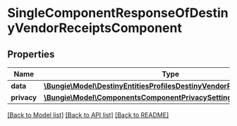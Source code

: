 # SingleComponentResponseOfDestinyVendorReceiptsComponent

## Properties
Name | Type | Description | Notes
------------ | ------------- | ------------- | -------------
**data** | [**\Bungie\Model\DestinyEntitiesProfilesDestinyVendorReceiptsComponent**](DestinyEntitiesProfilesDestinyVendorReceiptsComponent.md) |  | [optional] 
**privacy** | [**\Bungie\Model\ComponentsComponentPrivacySetting**](ComponentsComponentPrivacySetting.md) |  | [optional] 

[[Back to Model list]](../README.md#documentation-for-models) [[Back to API list]](../README.md#documentation-for-api-endpoints) [[Back to README]](../README.md)


